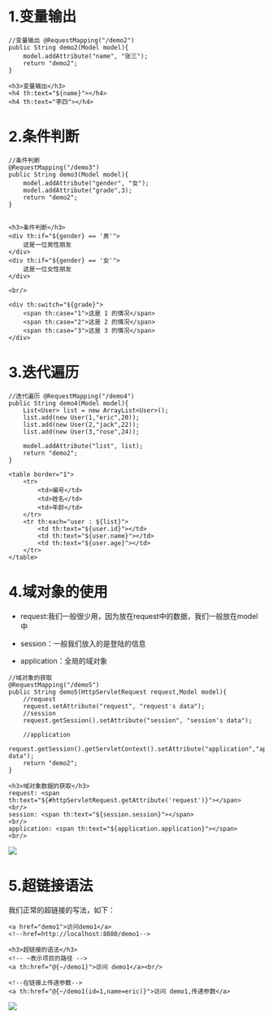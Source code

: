 # 1.变量输出


```
//变量输出 @RequestMapping("/demo2")public String demo2(Model model){    model.addAttribute("name", "张三");    return "demo2"; 
}
```

```<h3>变量输出</h3><h4 th:text="${name}"></h4> 
<h4 th:text="李四"></h4>
```

# 2.条件判断

```
//条件判断 
@RequestMapping("/demo3")public String demo3(Model model){    model.addAttribute("gender", "女");
    model.addAttribute("grade",3);
    return "demo2"; 
}```

```

<h3>条件判断</h3><div th:if="${gender} == '男'">    这是一位男性朋友</div><div th:if="${gender} == '女'">    这是一位女性朋友</div><br/><div th:switch="${grade}">    <span th:case="1">这是 1 的情况</span> 
    <span th:case="2">这是 2 的情况</span> 
    <span th:case="3">这是 3 的情况</span></div>

```

# 3.迭代遍历

```
//迭代遍历 @RequestMapping("/demo4")public String demo4(Model model){    List<User> list = new ArrayList<User>();
    list.add(new User(1,"eric",20)); 
    list.add(new User(2,"jack",22)); 
    list.add(new User(3,"rose",24));
        model.addAttribute("list", list); 
    return "demo2";
}
```

```
<table border="1"> 
    <tr>        <td>编号</td> 
        <td>姓名</td> 
        <td>年龄</td>    </tr>    <tr th:each="user : ${list}">        <td th:text="${user.id}"></td> 
        <td th:text="${user.name}"></td> 
        <td th:text="${user.age}"></td>    </tr></table>

```


# 4.域对象的使用

* request:我们一般很少用，因为放在request中的数据，我们一般放在model中

* session：一般我们放入的是登陆的信息

* application：全局的域对象


```
//域对象的获取@RequestMapping("/demo5")public String demo5(HttpServletRequest request,Model model){    //request    request.setAttribute("request", "request's data");    //session    request.getSession().setAttribute("session", "session's data");
    
    //application
    request.getSession().getServletContext().setAttribute("application","application's data"); 
    return "demo2";}
```



```
<h3>域对象数据的获取</h3>request: <span th:text="${#httpServletRequest.getAttribute('request')}"></span>
<br/> 
session: <span th:text="${session.session}"></span>
<br/>application: <span th:text="${application.application}"></span>
<br/>
```

![](/Users/chenyansong/Documents/note/images/spring-boot/yuduixiang.png)


# 5.超链接语法


我们正常的超链接的写法，如下：

```
<a href="demo1">访问demo1</a>
<!--href=http://localhost:8080/demo1-->
```


```
<h3>超链接的语法</h3>
<!-- ~表示项目的路径 --><a th:href="@{~/demo1}">访问 demo1</a><br/>

<!--在链接上传递参数--><a th:href="@{~/demo1(id=1,name=eric)}">访问 demo1,传递参数</a>

```



![](/Users/chenyansong/Documents/note/images/spring-boot/chaolianjie.png)



